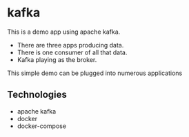 # kafka

This is a demo app using apache kafka.

- There are three apps producing data.
- There is one consumer of all that data.
- Kafka playing as the broker.

This simple demo can be plugged into numerous applications

## Technologies
- apache kafka
- docker
- docker-compose
